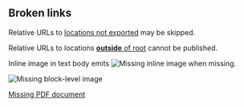 <!-- confluence-page-id: 00000000000 -->

## Broken links

Relative URLs to [locations not exported](missing.md) may be skipped.

Relative URLs to locations [**outside** of root](../../sample/index.md) cannot be published.

Inline image in text body emits ![Missing inline image](missing.png) when missing.

![Missing block-level image](missing.png)

[Missing PDF document](docs/missing.pdf)
